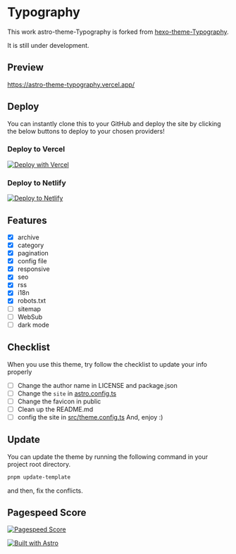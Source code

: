 # Typography

This work astro-theme-Typography is forked from [hexo-theme-Typography](https://github.com/sumimakito/hexo-theme-typography).

It is still under development.


## Preview
https://astro-theme-typography.vercel.app/

## Deploy

You can instantly clone this to your GitHub and deploy the site by clicking the below buttons to deploy to your chosen providers!

### Deploy to Vercel

[![Deploy with Vercel](https://vercel.com/button)](https://vercel.com/new/clone?repository-url=https%3A%2F%2Fgithub.com%2Fmoeyua%2Fastro-theme-typography)

### Deploy to Netlify
  
[![Deploy to Netlify](https://www.netlify.com/img/deploy/button.svg)](https://app.netlify.com/start/deploy?repository=https%3A%2F%2Fgithub.com%2Fmoeyua%2Fastro-theme-typography)


## Features
- [x] archive
- [x] category
- [x] pagination
- [x] config file
- [x] responsive
- [x] seo
- [x] rss
- [x] i18n
- [x] robots.txt
- [ ] sitemap
- [ ] WebSub
- [ ] dark mode

## Checklist
When you use this theme, try follow the checklist to update your info properly

- [ ] Change the author name in LICENSE and package.json
- [ ] Change the `site` in [astro.config.ts](astro.config.ts)
- [ ] Change the favicon in public
- [ ] Clean up the README.md
- [ ] config the site in [src/theme.config.ts](src/theme.config.ts)
And, enjoy :)

## Update
You can update the theme by running the following command in your project root directory.

```bash
pnpm update-template
```

and then, fix the conflicts.


## Pagespeed Score

[![Pagespeed Score](https://github.com/moeyua/astro-theme-typography/assets/45156493/26b37fd9-122a-48e5-90e9-db274c5dcbf6)](https://pagespeed.web.dev/analysis/https-astro-theme-typography-vercel-app-home-1/1enpbpw1e3?form_factor=desktop)

[![Built with Astro](https://astro.badg.es/v2/built-with-astro/small.svg)](https://astro.build)
